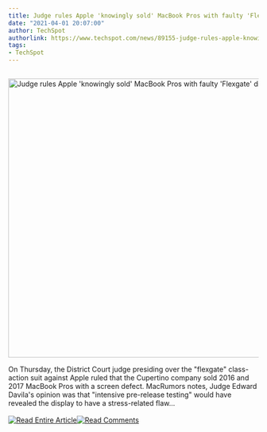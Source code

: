 ```yaml
---
title: Judge rules Apple 'knowingly sold' MacBook Pros with faulty 'Flexgate' displays
date: "2021-04-01 20:07:00"
author: TechSpot
authorlink: https://www.techspot.com/news/89155-judge-rules-apple-knowingly-sold-macbook-pros-faulty.html
tags:
- TechSpot
---
```

<a href="https://www.techspot.com/news/89155-judge-rules-apple-knowingly-sold-macbook-pros-faulty.html" target="_blank"><img src="https://static.techspot.com/images2/news/ts3_thumbs/2020/10/2020-10-21-ts3_thumbs-76b.jpg" width="800" height="560" style="padding: 15px 0" title="Judge rules Apple 'knowingly sold' MacBook Pros with faulty 'Flexgate' displays" /></a><br />On Thursday, the District Court judge presiding over the "flexgate" class-action suit against Apple ruled that the Cupertino company sold 2016 and 2017 MacBook Pros with a screen defect. MacRumors notes, Judge Edward Davila's opinion was that "intensive pre-release testing" would have revealed the display to have a stress-related flaw...<br /><br /><a href="https://www.techspot.com/news/89155-judge-rules-apple-knowingly-sold-macbook-pros-faulty.html"><img src="https://static.techspot.com/images/rss/rss_buttons_01.png" border="0" alt="Read Entire Article" /></a><a href="https://www.techspot.com/news/89155-judge-rules-apple-knowingly-sold-macbook-pros-faulty.html#comments"><img src="https://static.techspot.com/images/rss/rss_buttons_02.png" border="0" alt="Read Comments" /></a><br /><br />